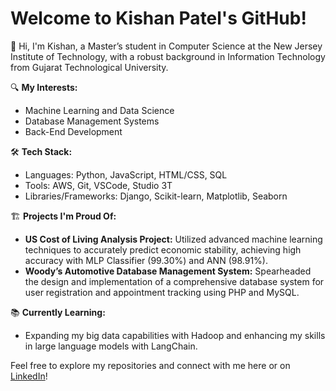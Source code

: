 # Welcome to Kishan Patel's GitHub!

👋 Hi, I'm Kishan, a Master’s student in Computer Science at the New Jersey Institute of Technology, with a robust background in Information Technology from Gujarat Technological University. 

🔍 **My Interests:**
- Machine Learning and Data Science
- Database Management Systems
- Back-End Development

🛠 **Tech Stack:**
- Languages: Python, JavaScript, HTML/CSS, SQL
- Tools: AWS, Git, VSCode, Studio 3T
- Libraries/Frameworks: Django, Scikit-learn, Matplotlib, Seaborn

🏗 **Projects I'm Proud Of:**
- **US Cost of Living Analysis Project:** Utilized advanced machine learning techniques to accurately predict economic stability, achieving high accuracy with MLP Classifier (99.30%) and ANN (98.91%).
- **Woody’s Automotive Database Management System:** Spearheaded the design and implementation of a comprehensive database system for user registration and appointment tracking using PHP and MySQL.

📚 **Currently Learning:**
- Expanding my big data capabilities with Hadoop and enhancing my skills in large language models with LangChain.

Feel free to explore my repositories and connect with me here or on [LinkedIn](http://www.linkedin.com/in/kishan-patel-122a4a268)!
